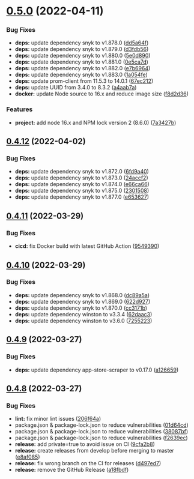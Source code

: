 # [0.5.0](https://github.com/timoa/app-stores-prometheus-exporter/compare/v0.4.12...v0.5.0) (2022-04-11)


### Bug Fixes

* **deps:** update dependency snyk to v1.878.0 ([dd5a64f](https://github.com/timoa/app-stores-prometheus-exporter/commit/dd5a64fd67628b5fa29bdc1521e495c6e166745b))
* **deps:** update dependency snyk to v1.879.0 ([d3fdb56](https://github.com/timoa/app-stores-prometheus-exporter/commit/d3fdb5677f531ebc8add78152c65840d17780f64))
* **deps:** update dependency snyk to v1.880.0 ([5e0d890](https://github.com/timoa/app-stores-prometheus-exporter/commit/5e0d8905f1b987ec347f53d39a539d3ee15686db))
* **deps:** update dependency snyk to v1.881.0 ([0e5ca7d](https://github.com/timoa/app-stores-prometheus-exporter/commit/0e5ca7df29c723514fe37dac8ac6d7f6fb787928))
* **deps:** update dependency snyk to v1.882.0 ([e7b6964](https://github.com/timoa/app-stores-prometheus-exporter/commit/e7b6964f0f0c61c34ca7b06d9ff6efaaede0c259))
* **deps:** update dependency snyk to v1.883.0 ([1a054fe](https://github.com/timoa/app-stores-prometheus-exporter/commit/1a054fe836a0fd6c06b291982278be908be54ae2))
* **deps:** update prom-client from 11.5.3 to 14.0.1 ([67ec212](https://github.com/timoa/app-stores-prometheus-exporter/commit/67ec2125c89739fb9edf7f338958de062f1d8c2b))
* **deps:** update UUID from 3.4.0 to 8.3.2 ([a4aab7a](https://github.com/timoa/app-stores-prometheus-exporter/commit/a4aab7a8ff00d40748ff65d35e4bd4fbb444462f))
* **docker:** update Node source to 16.x and reduce image size ([f8d2d36](https://github.com/timoa/app-stores-prometheus-exporter/commit/f8d2d36fdf52f2312dc1efb22e693c5dc88d4be4))


### Features

* **project:** add node 16.x and NPM lock version 2 (8.6.0) ([7a3427b](https://github.com/timoa/app-stores-prometheus-exporter/commit/7a3427b9bab7b2a331de8447d5bb1b9e1f33e245))

## [0.4.12](https://github.com/timoa/app-stores-prometheus-exporter/compare/v0.4.11...v0.4.12) (2022-04-02)


### Bug Fixes

* **deps:** update dependency snyk to v1.872.0 ([6fd9a40](https://github.com/timoa/app-stores-prometheus-exporter/commit/6fd9a404f4bfd9c06cd72b373a2af66373599d38))
* **deps:** update dependency snyk to v1.873.0 ([24accf2](https://github.com/timoa/app-stores-prometheus-exporter/commit/24accf28b4e07853dd9266686a1c95f3a2fb860a))
* **deps:** update dependency snyk to v1.874.0 ([e66ca66](https://github.com/timoa/app-stores-prometheus-exporter/commit/e66ca666dfa3b735e560859fab77e0f3e69fadc8))
* **deps:** update dependency snyk to v1.875.0 ([2301508](https://github.com/timoa/app-stores-prometheus-exporter/commit/2301508b77586f3d787e58310ca7efa6f343e8be))
* **deps:** update dependency snyk to v1.877.0 ([e653627](https://github.com/timoa/app-stores-prometheus-exporter/commit/e653627c2ad2a7c7c93e819ea96beb0e5b34a3d0))

## [0.4.11](https://github.com/timoa/app-stores-prometheus-exporter/compare/v0.4.10...v0.4.11) (2022-03-29)


### Bug Fixes

* **cicd:** fix Docker build with latest GitHub Action ([9549390](https://github.com/timoa/app-stores-prometheus-exporter/commit/95493908f63edb0334437771effdbd5b148e4305))

## [0.4.10](https://github.com/timoa/app-stores-prometheus-exporter/compare/v0.4.9...v0.4.10) (2022-03-29)


### Bug Fixes

* **deps:** update dependency snyk to v1.868.0 ([dc89a5a](https://github.com/timoa/app-stores-prometheus-exporter/commit/dc89a5a8e4ff44671034d76c144bd74b87045f46))
* **deps:** update dependency snyk to v1.869.0 ([622d927](https://github.com/timoa/app-stores-prometheus-exporter/commit/622d9271c6d7de0deecbdd6f8e6789ea230dbf58))
* **deps:** update dependency snyk to v1.870.0 ([cc3171b](https://github.com/timoa/app-stores-prometheus-exporter/commit/cc3171b7ebe9c0e13ad4748593494a1567cd673f))
* **deps:** update dependency winston to v3.3.4 ([62daac3](https://github.com/timoa/app-stores-prometheus-exporter/commit/62daac32048c7187ef6b08c71eb0a780c9c663ee))
* **deps:** update dependency winston to v3.6.0 ([7255223](https://github.com/timoa/app-stores-prometheus-exporter/commit/7255223a5fbe300d54ab02206d72dddb5f21bce6))

## [0.4.9](https://github.com/timoa/app-stores-prometheus-exporter/compare/v0.4.8...v0.4.9) (2022-03-27)


### Bug Fixes

* **deps:** update dependency app-store-scraper to v0.17.0 ([a126659](https://github.com/timoa/app-stores-prometheus-exporter/commit/a126659b4e022dfd2d29d182c92f30a51437dc14))

## [0.4.8](https://github.com/timoa/app-stores-prometheus-exporter/compare/v0.4.7...v0.4.8) (2022-03-27)


### Bug Fixes

* **lint:** fix minor lint issues ([206f64a](https://github.com/timoa/app-stores-prometheus-exporter/commit/206f64a931c9cc8eb9b4d443f582e6d9f09ee10c))
* package.json & package-lock.json to reduce vulnerabilities ([01d64cd](https://github.com/timoa/app-stores-prometheus-exporter/commit/01d64cdc9d2f2c958a8f96bfaa24760bea67a5c2))
* package.json & package-lock.json to reduce vulnerabilities ([38087bf](https://github.com/timoa/app-stores-prometheus-exporter/commit/38087bf310c3543bbece2ea2a5cc128ff48cd4aa))
* package.json & package-lock.json to reduce vulnerabilities ([f2639ec](https://github.com/timoa/app-stores-prometheus-exporter/commit/f2639ec8595d49e28ab88b5e2ca6fee4df708fe9))
* **release:** add private=true to avoid issue on CI ([9cfa2b8](https://github.com/timoa/app-stores-prometheus-exporter/commit/9cfa2b883ae664590285b15eb2cbf1c87c59d241))
* **release:** create releases from develop before merging to master ([e8af085](https://github.com/timoa/app-stores-prometheus-exporter/commit/e8af085225e3adcfe819bfa91bf8f47cf66a7495))
* **release:** fix wrong branch on the CI for releases ([d497ed7](https://github.com/timoa/app-stores-prometheus-exporter/commit/d497ed7f2211969fa8febfe1dd728cfb7e782b86))
* **release:** remove the GitHub Release ([a18fbdf](https://github.com/timoa/app-stores-prometheus-exporter/commit/a18fbdf9060249f4662858b652bf29ea03f1621e))
